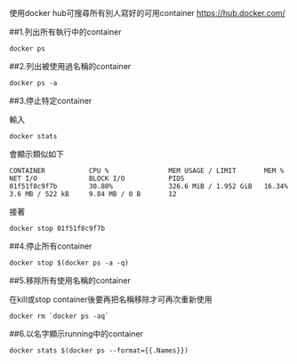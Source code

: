 使用docker hub可搜尋所有別人寫好的可用container
https://hub.docker.com/


##1.列出所有執行中的container

```
docker ps
```

##2.列出被使用過名稱的container

```
docker ps -a
```


##3.停止特定container

輸入
```
docker stats
```

會顯示類似如下
```
CONTAINER           CPU %               MEM USAGE / LIMIT       MEM %               NET I/O             BLOCK I/O           PIDS
01f51f8c9f7b        30.80%              326.6 MiB / 1.952 GiB   16.34%              3.6 MB / 522 kB     9.84 MB / 0 B       12

```

接著

```
docker stop 01f51f8c9f7b
```


##4.停止所有container

```
docker stop $(docker ps -a -q)
```

##5.移除所有使用名稱的container

在kill或stop container後要再把名稱移除才可再次重新使用

```
docker rm `docker ps -aq`
```

##6.以名字顯示running中的container

```
docker stats $(docker ps --format={{.Names}})
```